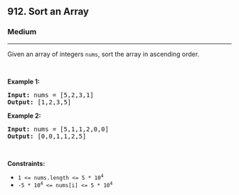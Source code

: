 <h2>912. Sort an Array</h2><h3>Medium</h3><hr><div><p>Given an array of integers <code>nums</code>, sort the array in ascending order.</p>

<p>&nbsp;</p>
<p><strong>Example 1:</strong></p>
<pre><strong>Input:</strong> nums = [5,2,3,1]
<strong>Output:</strong> [1,2,3,5]
</pre><p><strong>Example 2:</strong></p>
<pre><strong>Input:</strong> nums = [5,1,1,2,0,0]
<strong>Output:</strong> [0,0,1,1,2,5]
</pre>
<p>&nbsp;</p>
<p><strong>Constraints:</strong></p>

<ul>
	<li><code>1 &lt;= nums.length &lt;= 5 * 10<sup>4</sup></code></li>
	<li><code>-5 * 10<sup>4</sup> &lt;= nums[i] &lt;= 5 * 10<sup>4</sup></code></li>
</ul>
</div>